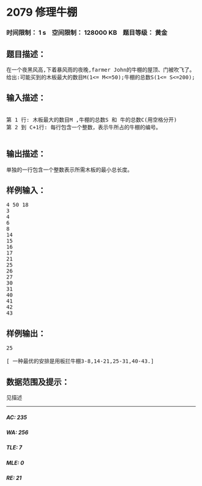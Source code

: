 # 2079 修理牛棚   
### 时间限制： 1 s&nbsp;&nbsp;&nbsp;&nbsp;空间限制： 128000 KB&nbsp;&nbsp;&nbsp;&nbsp;题目等级： 黄金  
## 题目描述：  

<pre>
在一个夜黑风高,下着暴风雨的夜晚,farmer John的牛棚的屋顶、门被吹飞了。 好在许多牛正在度假，所以牛棚没有住满。 牛棚一个紧挨着另一个被排成一行，牛就住在里面过夜。 有些牛棚里有牛，有些没有。 所有的牛棚有相同的宽度。 自门遗失以后,farmer John必须尽快在牛棚之前竖立起新的木板。 他的新木材供应商将会供应他任何他想要的长度,但是吝啬的供应商只能提供有限数目的木板。 farmer John想将他购买的木板总长度减到最少。
给出:可能买到的木板最大的数目M(1<= M<=50);牛棚的总数S(1<= S<=200); 牛棚里牛的总数C(1 <= C <=S);和牛所在的牛棚的编号stall_number(1 <= stall_number <= S),计算拦住所有有牛的牛棚所需木板的最小总长度。 输出所需木板的最小总长度作为答案。
</pre>
  
  
## 输入描述：  

<pre>

第 1 行: 木板最大的数目M ,牛棚的总数S 和 牛的总数C(用空格分开)
第 2 到 C+1行: 每行包含一个整数，表示牛所占的牛棚的编号。

</pre>
  
  
## 输出描述：  

<pre>
单独的一行包含一个整数表示所需木板的最小总长度。
</pre>
  
  
## 样例输入：  

<pre>
4 50 18
3 
4 
6 
8 
14
15 
16 
17 
21
25 
26 
27 
30 
31 
40 
41 
42 
43
</pre>
  
  
## 样例输出：  

<pre>
25

[ 一种最优的安排是用板拦牛棚3-8,14-21,25-31,40-43.]
</pre>
  
  
## 数据范围及提示：  

<pre>
见描述
</pre>
  
  
***  

##### AC: 235  
##### WA: 256  
##### TLE: 7  
##### MLE: 0  
##### RE: 21  
